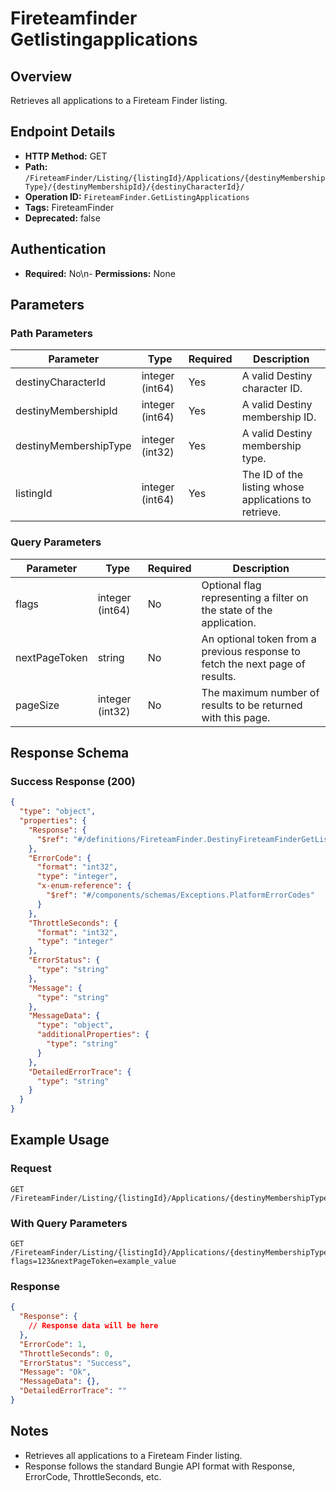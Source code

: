 # Fireteamfinder Getlistingapplications

## Overview
Retrieves all applications to a Fireteam Finder listing.

## Endpoint Details
- **HTTP Method:** GET
- **Path:** `/FireteamFinder/Listing/{listingId}/Applications/{destinyMembershipType}/{destinyMembershipId}/{destinyCharacterId}/`
- **Operation ID:** `FireteamFinder.GetListingApplications`
- **Tags:** FireteamFinder
- **Deprecated:** false

## Authentication
- **Required:** No\n- **Permissions:** None

## Parameters

### Path Parameters
| Parameter | Type | Required | Description |
|-----------|------|----------|-------------|
| destinyCharacterId | integer (int64) | Yes | A valid Destiny character ID. |
| destinyMembershipId | integer (int64) | Yes | A valid Destiny membership ID. |
| destinyMembershipType | integer (int32) | Yes | A valid Destiny membership type. |
| listingId | integer (int64) | Yes | The ID of the listing whose applications to retrieve. |

### Query Parameters
| Parameter | Type | Required | Description |
|-----------|------|----------|-------------|
| flags | integer (int64) | No | Optional flag representing a filter on the state of the application. |
| nextPageToken | string | No | An optional token from a previous response to fetch the next page of results. |
| pageSize | integer (int32) | No | The maximum number of results to be returned with this page. |


## Response Schema

### Success Response (200)
```json
{
  "type": "object",
  "properties": {
    "Response": {
      "$ref": "#/definitions/FireteamFinder.DestinyFireteamFinderGetListingApplicationsResponse"
    },
    "ErrorCode": {
      "format": "int32",
      "type": "integer",
      "x-enum-reference": {
        "$ref": "#/components/schemas/Exceptions.PlatformErrorCodes"
      }
    },
    "ThrottleSeconds": {
      "format": "int32",
      "type": "integer"
    },
    "ErrorStatus": {
      "type": "string"
    },
    "Message": {
      "type": "string"
    },
    "MessageData": {
      "type": "object",
      "additionalProperties": {
        "type": "string"
      }
    },
    "DetailedErrorTrace": {
      "type": "string"
    }
  }
}
```


## Example Usage

### Request
```http
GET /FireteamFinder/Listing/{listingId}/Applications/{destinyMembershipType}/{destinyMembershipId}/{destinyCharacterId}/
```

### With Query Parameters
```http
GET /FireteamFinder/Listing/{listingId}/Applications/{destinyMembershipType}/{destinyMembershipId}/{destinyCharacterId}/?flags=123&nextPageToken=example_value
```

### Response
```json
{
  "Response": {
    // Response data will be here
  },
  "ErrorCode": 1,
  "ThrottleSeconds": 0,
  "ErrorStatus": "Success",
  "Message": "Ok",
  "MessageData": {},
  "DetailedErrorTrace": ""
}
```

## Notes
- Retrieves all applications to a Fireteam Finder listing.
- Response follows the standard Bungie API format with Response, ErrorCode, ThrottleSeconds, etc.

